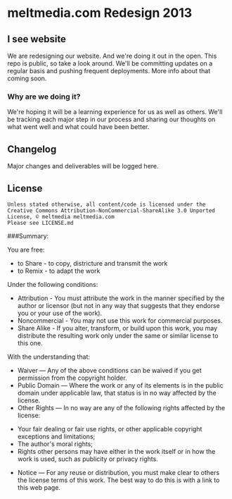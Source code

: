 # meltmedia.com Redesign 2013

## I see website

We are redesigning our website. And we're doing it out in the open. This repo is public, so take a look around. We'll be committing updates on a regular basis and pushing frequent deployments. More info about that coming soon.

### Why are we doing it?

We're hoping it will be a learning experience for us as well as others. We'll be tracking each major step in our process and sharing our thoughts on what went well and what could have been better.

## Changelog

Major changes and deliverables will be logged here.

## License

	Unless stated otherwise, all content/code is licensed under the Creative Commons Attribution-NonCommercial-ShareAlike 3.0 Unported License, © meltmedia meltmedia.com
	Please see LICENSE.md

###Summary:

You are free:
* to Share - to copy, districture and transmit the work
* to Remix - to adapt the work

Under the following conditions:
* Attribution - You must attribute the work in the manner specified by the author or licensor (but not in any way that suggests that they endorse you or your use of the work).
* Noncommercial - You may not use this work for commercial purposes.
* Share Alike - If you alter, transform, or build upon this work, you may distribute the resulting work only under the same or similar license to this one.

With the understanding that:
* Waiver — Any of the above conditions can be waived if you get permission from the copyright holder.
* Public Domain — Where the work or any of its elements is in the public domain under applicable law, that status is in no way affected by the license.
* Other Rights — In no way are any of the following rights affected by the license:
- Your fair dealing or fair use rights, or other applicable copyright exceptions and limitations;
- The author's moral rights;
- Rights other persons may have either in the work itself or in how the work is used, such as publicity or privacy rights.
* Notice — For any reuse or distribution, you must make clear to others the license terms of this work. The best way to do this is with a link to this web page.